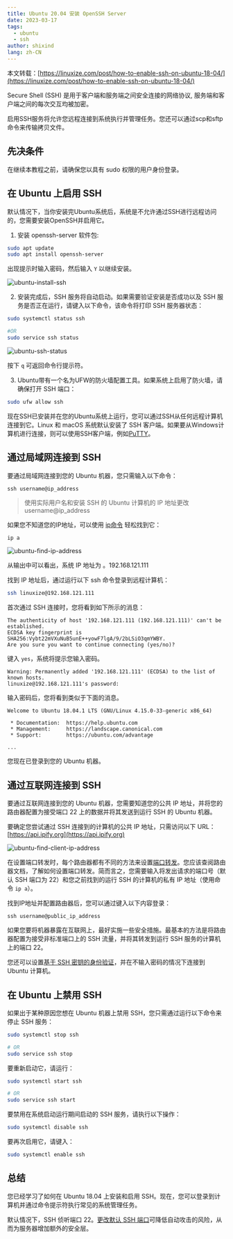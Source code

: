 ```yaml
---
title: Ubuntu 20.04 安装 OpenSSH Server
date: 2023-03-17
tags:
  - ubuntu
  - ssh
author: shixind
lang: zh-CN
---
```


本文转载：[https://linuxize.com/post/how-to-enable-ssh-on-ubuntu-18-04/](https://linuxize.com/post/how-to-enable-ssh-on-ubuntu-18-04/)

Secure Shell (SSH) 是用于客户端和服务端之间安全连接的网络协议, 服务端和客户端之间的每次交互均被加密。

启用SSH服务将允许您远程连接到系统执行并管理任务。您还可以通过scp和sftp命令来传输拷贝文件。


## 先决条件

在继续本教程之前，请确保您以具有 sudo 权限的用户身份登录。



## 在 Ubuntu 上启用 SSH

默认情况下，当你安装完Ubuntu系统后，系统是不允许通过SSH进行远程访问的，您需要安装OpenSSH并启用它。

1. 安装 openssh-server 软件包:

```sh
sudo apt update
sudo apt install openssh-server
```

出现提示时输入密码，然后输入 `Y` 以继续安装。

<img src="./img/ubuntu-install-ssh.jpg" alt="ubuntu-install-ssh">


2. 安装完成后，SSH 服务将自动启动。如果需要验证安装是否成功以及 SSH 服务是否正在运行，请键入以下命令，该命令将打印 SSH 服务器状态：

```sh
sudo systemctl status ssh

#OR
sudo service ssh status
```

<img src="./img/ubuntu-ssh-status.jpg" alt="ubuntu-ssh-status">

按下 `q` 可返回命令行提示符。


3. Ubuntu带有一个名为UFW的防火墙配置工具。如果系统上启用了防火墙，请确保打开 SSH 端口：

```sh
sudo ufw allow ssh
```

现在SSH已安装并在您的Ubuntu系统上运行，您可以通过SSH从任何远程计算机连接到它。Linux 和 macOS 系统默认安装了 SSH 客户端。如果要从Windows计算机进行连接，则可以使用SSH客户端，例如[PuTTY](https://www.putty.org/)。



## 通过局域网连接到 SSH

要通过局域网连接到您的 Ubuntu 机器，您只需输入以下命令：

```
ssh username@ip_address
```

> 使用实际用户名和安装 SSH 的 Ubuntu 计算机的 IP 地址更改 username@ip_address

如果您不知道您的IP地址，可以使用 [ip命令](https://linuxize.com/post/linux-ip-command/) 轻松找到它：

```sh
ip a
```

<img src="./img/ubuntu-find-ip-address.jpg" alt="ubuntu-find-ip-address">

从输出中可以看出，系统 IP 地址为 。192.168.121.111

找到 IP 地址后，通过运行以下 ssh 命令登录到远程计算机：

```sh
ssh linuxize@192.168.121.111
```

首次通过 SSH 连接时，您将看到如下所示的消息：

```
The authenticity of host '192.168.121.111 (192.168.121.111)' can't be established.
ECDSA key fingerprint is SHA256:Vybt22mVXuNuB5unE++yowF7lgA/9/2bLSiO3qmYWBY.
Are you sure you want to continue connecting (yes/no)?
```

键入 `yes`，系统将提示您输入密码。

```
Warning: Permanently added '192.168.121.111' (ECDSA) to the list of known hosts.
linuxize@192.168.121.111's password:
```

输入密码后，您将看到类似于下面的消息。

```
Welcome to Ubuntu 18.04.1 LTS (GNU/Linux 4.15.0-33-generic x86_64)

 * Documentation:  https://help.ubuntu.com
 * Management:     https://landscape.canonical.com
 * Support:        https://ubuntu.com/advantage

...
```

您现在已登录到您的 Ubuntu 机器。



## 通过互联网连接到 SSH

要通过互联网连接到您的 Ubuntu 机器，您需要知道您的公共 IP 地址，并将您的路由器配置为接受端口 22 上的数据并将其发送到运行 SSH 的 Ubuntu 机器。

要确定您尝试通过 SSH 连接到的计算机的公共 IP 地址，只需访问以下 URL：[https://api.ipify.org](https://api.ipify.org)

<img src="./img/ubuntu-find-client-ip-address.png" alt="ubuntu-find-client-ip-address">

在设置端口转发时，每个路由器都有不同的方法来设置[端口转发](https://linuxize.com/post/how-to-setup-ssh-tunneling/)。您应该查阅路由器文档，了解如何设置端口转发。简而言之，您需要输入将发出请求的端口号（默认 SSH 端口为 22）和您之前找到的运行 SSH 的计算机的私有 IP 地址（使用命令 `ip a`）。

找到IP地址并配置路由器后，您可以通过键入以下内容登录：

```
ssh username@public_ip_address
```

如果您要将机器暴露在互联网上，最好实施一些安全措施。最基本的方法是将路由器配置为接受非标准端口上的 SSH 流量，并将其转发到运行 SSH 服务的计算机上的端口 22。

您还可以设置[基于 SSH 密钥的身份验证](https://linuxize.com/post/how-to-setup-passwordless-ssh-login/)，并在不输入密码的情况下连接到 Ubuntu 计算机。



## 在 Ubuntu 上禁用 SSH

如果出于某种原因您想在 Ubuntu 机器上禁用 SSH，您只需通过运行以下命令来停止 SSH 服务：

```sh
sudo systemctl stop ssh

# OR
sudo service ssh stop
```

要重新启动它，请运行：

```sh
sudo systemctl start ssh

# OR
sudo service ssh start
```

要禁用在系统启动运行期间启动的 SSH 服务，请执行以下操作：

```sh
sudo systemctl disable ssh
```

要再次启用它，请键入：

```sh
sudo systemctl enable ssh
```



## 总结

您已经学习了如何在 Ubuntu 18.04 上安装和启用 SSH。现在，您可以登录到计算机并通过命令提示符执行常见的系统管理任务。

默认情况下，SSH 侦听端口 22。[更改默认 SSH 端口](https://linuxize.com/post/how-to-change-ssh-port-in-linux/)可降低自动攻击的风险，从而为服务器增加额外的安全层。
